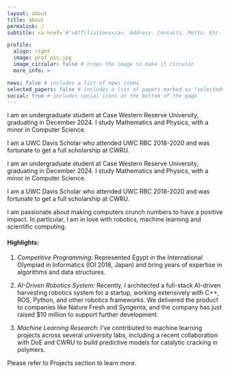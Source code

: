 ```yaml
---
layout: about
title: about
permalink: /
subtitle: <a href='#'>Affiliations</a>. Address. Contacts. Motto. Etc.

profile:
  align: right
  image: prof_pic.jpg
  image_circular: false # crops the image to make it circular
  more_info: >

news: false # includes a list of news items
selected_papers: false # includes a list of papers marked as "selected={true}"
social: true # includes social icons at the bottom of the page
---
```


I am an undergraduate student at Case Western Reserve University, graduating in December 2024. I study Mathematics and Physics, with a minor in Computer Science.

I am a UWC Davis Scholar who attended UWC RBC 2018-2020 and was fortunate to get a full scholarship at CWRU.

I am an undergraduate student at Case Western Reserve University, graduating in December 2024. I study Mathematics and Physics, with a minor in Computer Science.

I am a UWC Davis Scholar who attended UWC RBC 2018-2020 and was fortunate to get a full scholarship at CWRU.

I am passionate about making computers crunch numbers to have a positive impact. In particular, I am in love with robotics, machine learning and scientific computing.

#### Highlights:

1. _Competitive Programming_: Represented Egypt in the International Olympiad in Informatics (IOI 2018, Japan) and bring years of expertise in algorithms and data structures.

2. _AI-Driven Robotics System:_ Recently, I architected a full-stack AI-driven harvesting robotics system for a startup, working extensively with C++, ROS, Python, and other robotics frameworks. We delivered the product to companies like Nature Fresh and Syngenta, and the company has just raised $10 million to support further development.

3. _Machine Learning Research_: I’ve contributed to machine learning projects across several university labs, including a recent collaboration with DoE and CWRU to build predictive models for catalytic cracking in polymers.

Please refer to Projects section to learn more.
